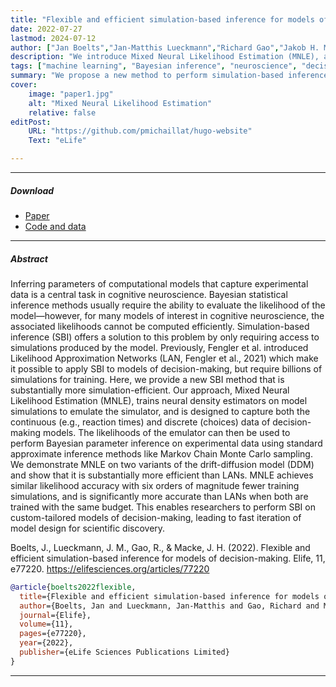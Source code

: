 ```yaml
---
title: "Flexible and efficient simulation-based inference for models of decision-making"
date: 2022-07-27
lastmod: 2024-07-12
author: ["Jan Boelts","Jan-Matthis Lueckmann","Richard Gao","Jakob H. Macke"]
description: "We introduce Mixed Neural Likelihood Estimation (MNLE), a simulation-based inference method for models with both continuous and discrete data, enabling efficient Bayesian inference in decision-making models." 
tags: ["machine learning", "Bayesian inference", "neuroscience", "decision-making", "SBI"]
summary: "We propose a new method to perform simulation-based inference for mixed data e.g., with continuous and discrete data types, like they often occur in models of decision-making." 
cover:
    image: "paper1.jpg"
    alt: "Mixed Neural Likelihood Estimation"
    relative: false
editPost:
    URL: "https://github.com/pmichaillat/hugo-website"
    Text: "eLife"

---
```


---

##### Download

+ [Paper](paper1.pdf)
+ [Code and data](https://github.com/mackelab/mnle-for-ddms)

---

##### Abstract

Inferring parameters of computational models that capture experimental data is a central task in cognitive neuroscience. Bayesian statistical inference methods usually require the ability to evaluate the likelihood of the model—however, for many models of interest in cognitive neuroscience, the associated likelihoods cannot be computed efficiently. Simulation-based inference (SBI) offers a solution to this problem by only requiring access to simulations produced by the model. Previously, Fengler et al. introduced Likelihood Approximation Networks (LAN, Fengler et al., 2021) which make it possible to apply SBI to models of decision-making, but require billions of simulations for training. Here, we provide a new SBI method that is substantially more simulation-efficient. Our approach, Mixed Neural Likelihood Estimation (MNLE), trains neural density estimators on model simulations to emulate the simulator, and is designed to capture both the continuous (e.g., reaction times) and discrete (choices) data of decision-making models. The likelihoods of the emulator can then be used to perform Bayesian parameter inference on experimental data using standard approximate inference methods like Markov Chain Monte Carlo sampling. We demonstrate MNLE on two variants of the drift-diffusion model (DDM) and show that it is substantially more efficient than LANs. MNLE achieves similar likelihood accuracy with six orders of magnitude fewer training simulations, and is significantly more accurate than LANs when both are trained with the same budget. This enables researchers to perform SBI on custom-tailored models of decision-making, leading to fast iteration of model design for scientific discovery.

Boelts, J., Lueckmann, J. M., Gao, R., & Macke, J. H. (2022). Flexible and efficient
simulation-based inference for models of decision-making. Elife, 11, e77220. https://elifesciences.org/articles/77220

```BibTeX
@article{boelts2022flexible,
  title={Flexible and efficient simulation-based inference for models of decision-making},
  author={Boelts, Jan and Lueckmann, Jan-Matthis and Gao, Richard and Macke, Jakob H},
  journal={Elife},
  volume={11},
  pages={e77220},
  year={2022},
  publisher={eLife Sciences Publications Limited}
}
```

---
